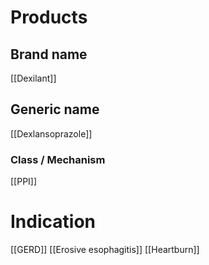 # Products

## Brand name
[[Dexilant]]


## Generic name
[[Dexlansoprazole]]


### Class / Mechanism
[[PPI]]

# Indication
[[GERD]]
[[Erosive esophagitis]]
[[Heartburn]]